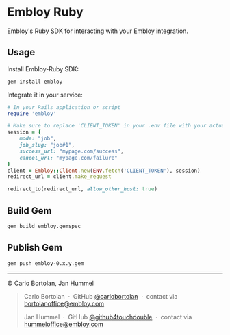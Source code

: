 # Embloy Ruby

Embloy's Ruby SDK for interacting with your Embloy integration.

## Usage

Install Embloy-Ruby SDK:

```Bash
gem install embloy
```

Integrate it in your service:

```Ruby
# In your Rails application or script
require 'embloy'

# Make sure to replace 'CLIENT_TOKEN' in your .env file with your actual client token
session = {
    mode: "job",
    job_slug: "job#1",
    success_url: "mypage.com/success",
    cancel_url: "mypage.com/failure"
}
client = Embloy::Client.new(ENV.fetch('CLIENT_TOKEN'), session)
redirect_url = client.make_request

redirect_to(redirect_url, allow_other_host: true)
```

## Build Gem

```Bash
gem build embloy.gemspec
```

## Publish Gem

```Bash
gem push embloy-0.x.y.gem
```

---

© Carlo Bortolan, Jan Hummel

> Carlo Bortolan &nbsp;&middot;&nbsp;
> GitHub [@carlobortolan](https://github.com/carlobortolan) &nbsp;&middot;&nbsp;
> contact via [bortolanoffice@embloy.com](mailto:bortolanoffice@embloy.com)
>
> Jan Hummel &nbsp;&middot;&nbsp;
> GitHub [@github4touchdouble](https://github.com/github4touchdouble) &nbsp;&middot;&nbsp;
> contact via [hummeloffice@embloy.com](mailto:hummeloffice@embloy.com)
